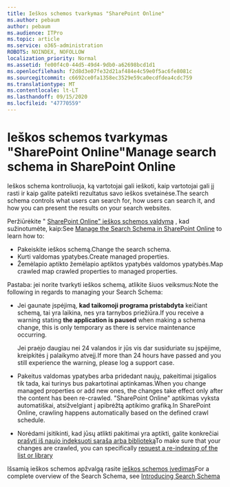 ```yaml
---
title: Ieškos schemos tvarkymas "SharePoint Online"
ms.author: pebaum
author: pebaum
ms.audience: ITPro
ms.topic: article
ms.service: o365-administration
ROBOTS: NOINDEX, NOFOLLOW
localization_priority: Normal
ms.assetid: fe00f4c0-44d5-49d4-9db0-a62698bcd1d1
ms.openlocfilehash: f2d8d3e07fe32d21af484e4c59e0f5ac6fe8081c
ms.sourcegitcommit: c6692ce0fa1358ec3529e59ca0ecdfdea4cdc759
ms.translationtype: MT
ms.contentlocale: lt-LT
ms.lasthandoff: 09/15/2020
ms.locfileid: "47770559"
---
```

# <a name="manage-search-schema-in-sharepoint-online"></a><span data-ttu-id="4e6b0-102">Ieškos schemos tvarkymas "SharePoint Online"</span><span class="sxs-lookup"><span data-stu-id="4e6b0-102">Manage search schema in SharePoint Online</span></span>

<span data-ttu-id="4e6b0-103">Ieškos schema kontroliuoja, ką vartotojai gali ieškoti, kaip vartotojai gali jį rasti ir kaip galite pateikti rezultatus savo ieškos svetainėse.</span><span class="sxs-lookup"><span data-stu-id="4e6b0-103">The search schema controls what users can search for, how users can search it, and how you can present the results on your search websites.</span></span> 

<span data-ttu-id="4e6b0-104">Peržiūrėkite " [SharePoint Online" ieškos schemos valdymą](https://docs.microsoft.com/sharepoint/manage-search-schema) , kad sužinotumėte, kaip:</span><span class="sxs-lookup"><span data-stu-id="4e6b0-104">See [Manage the Search Schema in SharePoint Online](https://docs.microsoft.com/sharepoint/manage-search-schema) to learn how to:</span></span> 
- <span data-ttu-id="4e6b0-105">Pakeiskite ieškos schemą.</span><span class="sxs-lookup"><span data-stu-id="4e6b0-105">Change the search schema.</span></span>
- <span data-ttu-id="4e6b0-106">Kurti valdomas ypatybes.</span><span class="sxs-lookup"><span data-stu-id="4e6b0-106">Create managed properties.</span></span>
- <span data-ttu-id="4e6b0-107">Žemėlapio aptikto žemėlapio aptiktos ypatybės valdomos ypatybės.</span><span class="sxs-lookup"><span data-stu-id="4e6b0-107">Map crawled map crawled properties to managed properties.</span></span>

<span data-ttu-id="4e6b0-108">Pastaba: jei norite tvarkyti ieškos schemą, atlikite šiuos veiksmus:</span><span class="sxs-lookup"><span data-stu-id="4e6b0-108">Note the following in regards to managing your Search Schema:</span></span>

- <span data-ttu-id="4e6b0-109">Jei gaunate įspėjimą, **kad taikomoji programa pristabdyta** keičiant schemą, tai yra laikina, nes yra tarnybos priežiūra.</span><span class="sxs-lookup"><span data-stu-id="4e6b0-109">If you receive a warning stating **the application is paused** when making a schema change, this is only temporary as there is service maintenance occurring.</span></span> 

    <span data-ttu-id="4e6b0-110">Jei praėjo daugiau nei 24 valandos ir jūs vis dar susiduriate su įspėjime, kreipkitės į palaikymo atvejį.</span><span class="sxs-lookup"><span data-stu-id="4e6b0-110">If more than 24 hours have passed and you still experience the warning, please log a support case.</span></span>
- <span data-ttu-id="4e6b0-111">Pakeitus valdomas ypatybes arba pridedant naujų, pakeitimai įsigalios tik tada, kai turinys bus pakartotinai aptinkamas.</span><span class="sxs-lookup"><span data-stu-id="4e6b0-111">When you change managed properties or add new ones, the changes take effect only after the content has been re-crawled.</span></span> <span data-ttu-id="4e6b0-112">"SharePoint Online" aptikimas vyksta automatiškai, atsižvelgiant į apibrėžtą aptikimo grafiką.</span><span class="sxs-lookup"><span data-stu-id="4e6b0-112">In SharePoint Online, crawling happens automatically based on the defined crawl schedule.</span></span>
- <span data-ttu-id="4e6b0-113">Norėdami įsitikinti, kad jūsų atlikti pakitimai yra aptikti, galite konkrečiai [prašyti iš naujo indeksuoti sąrašą arba biblioteką](https://docs.microsoft.com/sharepoint/manage-search-schema#request-re-indexing-of-a-document-library-or-list)</span><span class="sxs-lookup"><span data-stu-id="4e6b0-113">To make sure that your changes are crawled, you can specifically [request a re-indexing of the list or library](https://docs.microsoft.com/sharepoint/manage-search-schema#request-re-indexing-of-a-document-library-or-list)</span></span> 

<span data-ttu-id="4e6b0-114">Išsamią ieškos schemos apžvalgą rasite [ieškos schemos įvedimas](https://blogs.technet.microsoft.com/tothesharepoint/2012/11/25/introducing-search-schema-for-sharepoint-2013/)</span><span class="sxs-lookup"><span data-stu-id="4e6b0-114">For a complete overview of the Search Schema, see [Introducing Search Schema](https://blogs.technet.microsoft.com/tothesharepoint/2012/11/25/introducing-search-schema-for-sharepoint-2013/)</span></span> 


